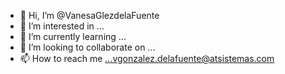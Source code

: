 - 👋 Hi, I’m @VanesaGlezdelaFuente
- 👀 I’m interested in ...
- 🌱 I’m currently learning ...
- 💞️ I’m looking to collaborate on ...
- 📫 How to reach me ...vgonzalez.delafuente@atsistemas.com

<!---
VanesaGlezdelaFuente/VanesaGlezdelaFuente is a ✨ special ✨ repository because its `README.md` (this file) appears on your GitHub profile.
You can click the Preview link to take a look at your changes.
--->
